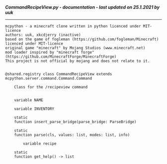 ***CommandRecipeView.py - documentation - last updated on 25.1.2021 by uuk***
___

    mcpython - a minecraft clone written in python licenced under MIT-licence
    authors: uuk, xkcdjerry (inactive)
    based on the game of fogleman (https://github.com/fogleman/Minecraft) licenced under MIT-licence
    original game "minecraft" by Mojang Studios (www.minecraft.net)
    mod loader inspired by "minecraft forge" (https://github.com/MinecraftForge/MinecraftForge)
    This project is not official by mojang and does not relate to it.


    @shared.registry class CommandRecipeView extends mcpython.server.command.Command.Command
        
        Class for the /recipeview command


        variable NAME

        variable INVENTORY

        static
        function insert_parse_bridge(parse_bridge: ParseBridge)

        static
        function parse(cls, values: list, modes: list, info)

            variable recipe

        static
        function get_help() -> list